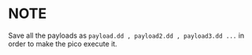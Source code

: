 # NOTE
Save all the payloads as `payload.dd , payload2.dd , payload3.dd ...` in order to make the pico execute it.
